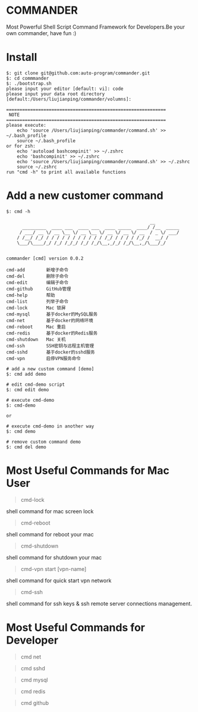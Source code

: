 COMMANDER
===

Most Powerful Shell Script Command Framework for Developers.Be your own commander, have fun :)

# Install

````
$: git clone git@github.com:auto-program/commander.git
$: cd commmander
$: ./bootstrap.sh
please input your editor [default: vi]: code
please input your data root directory [default:/Users/liujianping/commander/volumns]:

============================================================
 NOTE
============================================================
please execute:
    echo 'source /Users/liujianping/commander/command.sh' >> ~/.bash_profile
    source ~/.bash_profile
or for zsh:
    echo 'autoload bashcompinit' >> ~/.zshrc
    echo 'bashcompinit' >> ~/.zshrc
    echo 'source /Users/liujianping/commander/command.sh' >> ~/.zshrc
    source ~/.zshrc
run "cmd -h" to print all available functions
````

# Add a new customer command

````
$: cmd -h

	                                                  __
	  _________  ____ ___  ____ ___  ____ _____  ____/ /__  _____
	 / ___/ __ \/ __ \__ \/ __ \__ \/ __ \/ __ \/ __  / _ \/ ___/
	/ /__/ /_/ / / / / / / / / / / / /_/ / / / / /_/ /  __/ /
	\___/\____/_/ /_/ /_/_/ /_/ /_/\__,_/_/ /_/\__,_/\___/_/


commander [cmd] version 0.0.2

cmd-add        新增子命令
cmd-del        删除子命令
cmd-edit       编辑子命令
cmd-github     GitHub管理
cmd-help       帮助
cmd-list       列举子命令
cmd-lock       Mac 锁屏
cmd-mysql      基于docker的MySQL服务
cmd-net        基于docker的网络环境
cmd-reboot     Mac 重启
cmd-redis      基于docker的Redis服务
cmd-shutdown   Mac 关机
cmd-ssh        SSH密钥与远程主机管理
cmd-sshd       基于docker的sshd服务
cmd-vpn        启停VPN服务命令

# add a new custom command [demo]
$: cmd add demo

# edit cmd-demo script
$: cmd edit demo

# execute cmd-demo
$: cmd-demo

or 

# execute cmd-demo in another way
$: cmd demo

# remove custom command demo
$: cmd del demo

````

# Most Useful Commands for Mac User

> cmd-lock 

shell command for mac screen lock

> cmd-reboot

shell command for reboot your mac

> cmd-shutdown

shell command for shutdown your mac

> cmd-vpn start [vpn-name]

shell command for quick start vpn network

> cmd-ssh

shell command for ssh keys & ssh remote server connections management.

# Most Useful Commands for Developer

> cmd net

> cmd sshd

> cmd mysql

> cmd redis

> cmd github

